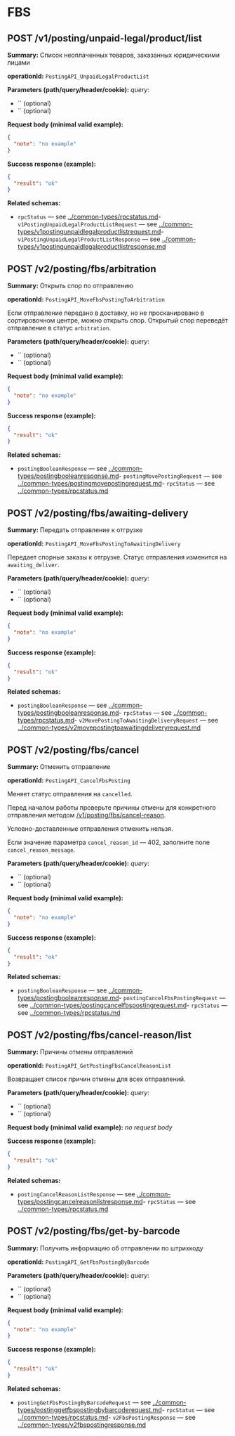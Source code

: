 # FBS

## POST /v1/posting/unpaid-legal/product/list

**Summary:** Список неоплаченных товаров, заказанных юридическими лицами

**operationId:** `PostingAPI_UnpaidLegalProductList`

**Parameters (path/query/header/cookie):**
_query_:
- `` (optional)
- `` (optional)

**Request body (minimal valid example):**
```json
{
  "note": "no example"
}
```

**Success response (example):**
```json
{
  "result": "ok"
}
```

**Related schemas:**
- `rpcStatus` — see [../common-types/rpcstatus.md](../common-types/rpcstatus.md)- `v1PostingUnpaidLegalProductListRequest` — see [../common-types/v1postingunpaidlegalproductlistrequest.md](../common-types/v1postingunpaidlegalproductlistrequest.md)- `v1PostingUnpaidLegalProductListResponse` — see [../common-types/v1postingunpaidlegalproductlistresponse.md](../common-types/v1postingunpaidlegalproductlistresponse.md)
## POST /v2/posting/fbs/arbitration

**Summary:** Открыть спор по отправлению

**operationId:** `PostingAPI_MoveFbsPostingToArbitration`

Если отправление передано в доставку, но не просканировано в сортировочном центре, можно открыть спор. Открытый спор переведёт отправление в статус `arbitration`.

**Parameters (path/query/header/cookie):**
_query_:
- `` (optional)
- `` (optional)

**Request body (minimal valid example):**
```json
{
  "note": "no example"
}
```

**Success response (example):**
```json
{
  "result": "ok"
}
```

**Related schemas:**
- `postingBooleanResponse` — see [../common-types/postingbooleanresponse.md](../common-types/postingbooleanresponse.md)- `postingMovePostingRequest` — see [../common-types/postingmovepostingrequest.md](../common-types/postingmovepostingrequest.md)- `rpcStatus` — see [../common-types/rpcstatus.md](../common-types/rpcstatus.md)
## POST /v2/posting/fbs/awaiting-delivery

**Summary:** Передать отправление к отгрузке

**operationId:** `PostingAPI_MoveFbsPostingToAwaitingDelivery`

Передает спорные заказы к отгрузке. Статус отправления изменится на `awaiting_deliver`.

**Parameters (path/query/header/cookie):**
_query_:
- `` (optional)
- `` (optional)

**Request body (minimal valid example):**
```json
{
  "note": "no example"
}
```

**Success response (example):**
```json
{
  "result": "ok"
}
```

**Related schemas:**
- `postingBooleanResponse` — see [../common-types/postingbooleanresponse.md](../common-types/postingbooleanresponse.md)- `rpcStatus` — see [../common-types/rpcstatus.md](../common-types/rpcstatus.md)- `v2MovePostingToAwaitingDeliveryRequest` — see [../common-types/v2movepostingtoawaitingdeliveryrequest.md](../common-types/v2movepostingtoawaitingdeliveryrequest.md)
## POST /v2/posting/fbs/cancel

**Summary:** Отменить отправление

**operationId:** `PostingAPI_CancelFbsPosting`

Меняет статус отправления на `cancelled`.

Перед началом работы проверьте причины отмены для конкретного отправления методом [/v1/posting/fbs/cancel-reason](#operation/PostingAPI_GetPostingFbsCancelReasonV1).

Условно-доставленные отправления отменить нельзя.

Если значение параметра `cancel_reason_id` — 402, заполните поле `cancel_reason_message`.

**Parameters (path/query/header/cookie):**
_query_:
- `` (optional)
- `` (optional)

**Request body (minimal valid example):**
```json
{
  "note": "no example"
}
```

**Success response (example):**
```json
{
  "result": "ok"
}
```

**Related schemas:**
- `postingBooleanResponse` — see [../common-types/postingbooleanresponse.md](../common-types/postingbooleanresponse.md)- `postingCancelFbsPostingRequest` — see [../common-types/postingcancelfbspostingrequest.md](../common-types/postingcancelfbspostingrequest.md)- `rpcStatus` — see [../common-types/rpcstatus.md](../common-types/rpcstatus.md)
## POST /v2/posting/fbs/cancel-reason/list

**Summary:** Причины отмены отправлений

**operationId:** `PostingAPI_GetPostingFbsCancelReasonList`

Возвращает список причин отмены для всех отправлений.

**Parameters (path/query/header/cookie):**
_query_:
- `` (optional)
- `` (optional)

**Request body (minimal valid example):**
_no request body_

**Success response (example):**
```json
{
  "result": "ok"
}
```

**Related schemas:**
- `postingCancelReasonListResponse` — see [../common-types/postingcancelreasonlistresponse.md](../common-types/postingcancelreasonlistresponse.md)- `rpcStatus` — see [../common-types/rpcstatus.md](../common-types/rpcstatus.md)
## POST /v2/posting/fbs/get-by-barcode

**Summary:** Получить информацию об отправлении по штрихкоду

**operationId:** `PostingAPI_GetFbsPostingByBarcode`

**Parameters (path/query/header/cookie):**
_query_:
- `` (optional)
- `` (optional)

**Request body (minimal valid example):**
```json
{
  "note": "no example"
}
```

**Success response (example):**
```json
{
  "result": "ok"
}
```

**Related schemas:**
- `postingGetFbsPostingByBarcodeRequest` — see [../common-types/postinggetfbspostingbybarcoderequest.md](../common-types/postinggetfbspostingbybarcoderequest.md)- `rpcStatus` — see [../common-types/rpcstatus.md](../common-types/rpcstatus.md)- `v2FbsPostingResponse` — see [../common-types/v2fbspostingresponse.md](../common-types/v2fbspostingresponse.md)
